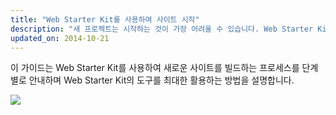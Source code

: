 ```yaml
---
title: "Web Starter Kit를 사용하여 사이트 시작"
description: "새 프로젝트는 시작하는 것이 가장 어려울 수 있습니다. Web Starter Kit는 개발 프로세스를 진행하는 데 도움이 되는 다양한 도구를 제공합니다."
updated_on: 2014-10-21
---
```


<p class="intro">
  이 가이드는 Web Starter Kit를 사용하여 새로운 사이트를 빌드하는 프로세스를 단계별로 안내하며 Web Starter Kit의 도구를 최대한 활용하는 방법을 설명합니다.
</p>

<img src="images/wsk-on-pixel-n5.png">

